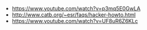 - https://www.youtube.com/watch?v=p3mq5E0GwLA
- http://www.catb.org/~esr/faqs/hacker-howto.html
- https://www.youtube.com/watch?v=UF8uR6Z6KLc